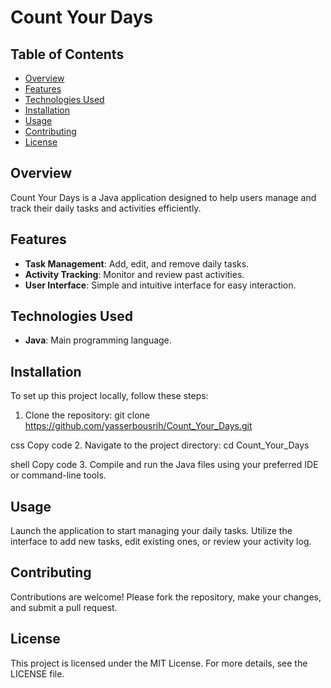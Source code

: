 # Count Your Days

## Table of Contents
- [Overview](#overview)
- [Features](#features)
- [Technologies Used](#technologies-used)
- [Installation](#installation)
- [Usage](#usage)
- [Contributing](#contributing)
- [License](#license)

## Overview
Count Your Days is a Java application designed to help users manage and track their daily tasks and activities efficiently.

## Features
- **Task Management**: Add, edit, and remove daily tasks.
- **Activity Tracking**: Monitor and review past activities.
- **User Interface**: Simple and intuitive interface for easy interaction.

## Technologies Used
- **Java**: Main programming language.

## Installation
To set up this project locally, follow these steps:
1. Clone the repository:
git clone https://github.com/yasserbousrih/Count_Your_Days.git

css
Copy code
2. Navigate to the project directory:
cd Count_Your_Days

shell
Copy code
3. Compile and run the Java files using your preferred IDE or command-line tools.

## Usage
Launch the application to start managing your daily tasks. Utilize the interface to add new tasks, edit existing ones, or review your activity log.

## Contributing
Contributions are welcome! Please fork the repository, make your changes, and submit a pull request.

## License
This project is licensed under the MIT License. For more details, see the LICENSE file.
